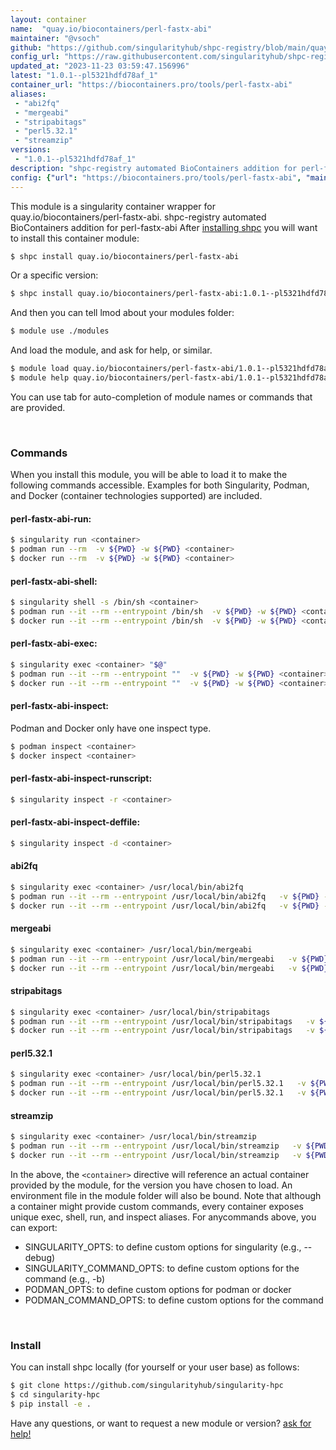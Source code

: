 ```yaml
---
layout: container
name:  "quay.io/biocontainers/perl-fastx-abi"
maintainer: "@vsoch"
github: "https://github.com/singularityhub/shpc-registry/blob/main/quay.io/biocontainers/perl-fastx-abi/container.yaml"
config_url: "https://raw.githubusercontent.com/singularityhub/shpc-registry/main/quay.io/biocontainers/perl-fastx-abi/container.yaml"
updated_at: "2023-11-23 03:59:47.156996"
latest: "1.0.1--pl5321hdfd78af_1"
container_url: "https://biocontainers.pro/tools/perl-fastx-abi"
aliases:
 - "abi2fq"
 - "mergeabi"
 - "stripabitags"
 - "perl5.32.1"
 - "streamzip"
versions:
 - "1.0.1--pl5321hdfd78af_1"
description: "shpc-registry automated BioContainers addition for perl-fastx-abi"
config: {"url": "https://biocontainers.pro/tools/perl-fastx-abi", "maintainer": "@vsoch", "description": "shpc-registry automated BioContainers addition for perl-fastx-abi", "latest": {"1.0.1--pl5321hdfd78af_1": "sha256:15ec29cca51e7eb634c5e964362eddf0e7119bdf34b8eb12381ad5c8fd9cf891"}, "tags": {"1.0.1--pl5321hdfd78af_1": "sha256:15ec29cca51e7eb634c5e964362eddf0e7119bdf34b8eb12381ad5c8fd9cf891"}, "docker": "quay.io/biocontainers/perl-fastx-abi", "aliases": {"abi2fq": "/usr/local/bin/abi2fq", "mergeabi": "/usr/local/bin/mergeabi", "stripabitags": "/usr/local/bin/stripabitags", "perl5.32.1": "/usr/local/bin/perl5.32.1", "streamzip": "/usr/local/bin/streamzip"}}
---
```


This module is a singularity container wrapper for quay.io/biocontainers/perl-fastx-abi.
shpc-registry automated BioContainers addition for perl-fastx-abi
After [installing shpc](#install) you will want to install this container module:


```bash
$ shpc install quay.io/biocontainers/perl-fastx-abi
```

Or a specific version:

```bash
$ shpc install quay.io/biocontainers/perl-fastx-abi:1.0.1--pl5321hdfd78af_1
```

And then you can tell lmod about your modules folder:

```bash
$ module use ./modules
```

And load the module, and ask for help, or similar.

```bash
$ module load quay.io/biocontainers/perl-fastx-abi/1.0.1--pl5321hdfd78af_1
$ module help quay.io/biocontainers/perl-fastx-abi/1.0.1--pl5321hdfd78af_1
```

You can use tab for auto-completion of module names or commands that are provided.

<br>

### Commands

When you install this module, you will be able to load it to make the following commands accessible.
Examples for both Singularity, Podman, and Docker (container technologies supported) are included.

#### perl-fastx-abi-run:

```bash
$ singularity run <container>
$ podman run --rm  -v ${PWD} -w ${PWD} <container>
$ docker run --rm  -v ${PWD} -w ${PWD} <container>
```

#### perl-fastx-abi-shell:

```bash
$ singularity shell -s /bin/sh <container>
$ podman run --it --rm --entrypoint /bin/sh  -v ${PWD} -w ${PWD} <container>
$ docker run --it --rm --entrypoint /bin/sh  -v ${PWD} -w ${PWD} <container>
```

#### perl-fastx-abi-exec:

```bash
$ singularity exec <container> "$@"
$ podman run --it --rm --entrypoint ""  -v ${PWD} -w ${PWD} <container> "$@"
$ docker run --it --rm --entrypoint ""  -v ${PWD} -w ${PWD} <container> "$@"
```

#### perl-fastx-abi-inspect:

Podman and Docker only have one inspect type.

```bash
$ podman inspect <container>
$ docker inspect <container>
```

#### perl-fastx-abi-inspect-runscript:

```bash
$ singularity inspect -r <container>
```

#### perl-fastx-abi-inspect-deffile:

```bash
$ singularity inspect -d <container>
```


#### abi2fq

```bash
$ singularity exec <container> /usr/local/bin/abi2fq
$ podman run --it --rm --entrypoint /usr/local/bin/abi2fq   -v ${PWD} -w ${PWD} <container> -c " $@"
$ docker run --it --rm --entrypoint /usr/local/bin/abi2fq   -v ${PWD} -w ${PWD} <container> -c " $@"
```


#### mergeabi

```bash
$ singularity exec <container> /usr/local/bin/mergeabi
$ podman run --it --rm --entrypoint /usr/local/bin/mergeabi   -v ${PWD} -w ${PWD} <container> -c " $@"
$ docker run --it --rm --entrypoint /usr/local/bin/mergeabi   -v ${PWD} -w ${PWD} <container> -c " $@"
```


#### stripabitags

```bash
$ singularity exec <container> /usr/local/bin/stripabitags
$ podman run --it --rm --entrypoint /usr/local/bin/stripabitags   -v ${PWD} -w ${PWD} <container> -c " $@"
$ docker run --it --rm --entrypoint /usr/local/bin/stripabitags   -v ${PWD} -w ${PWD} <container> -c " $@"
```


#### perl5.32.1

```bash
$ singularity exec <container> /usr/local/bin/perl5.32.1
$ podman run --it --rm --entrypoint /usr/local/bin/perl5.32.1   -v ${PWD} -w ${PWD} <container> -c " $@"
$ docker run --it --rm --entrypoint /usr/local/bin/perl5.32.1   -v ${PWD} -w ${PWD} <container> -c " $@"
```


#### streamzip

```bash
$ singularity exec <container> /usr/local/bin/streamzip
$ podman run --it --rm --entrypoint /usr/local/bin/streamzip   -v ${PWD} -w ${PWD} <container> -c " $@"
$ docker run --it --rm --entrypoint /usr/local/bin/streamzip   -v ${PWD} -w ${PWD} <container> -c " $@"
```



In the above, the `<container>` directive will reference an actual container provided
by the module, for the version you have chosen to load. An environment file in the
module folder will also be bound. Note that although a container
might provide custom commands, every container exposes unique exec, shell, run, and
inspect aliases. For anycommands above, you can export:

 - SINGULARITY_OPTS: to define custom options for singularity (e.g., --debug)
 - SINGULARITY_COMMAND_OPTS: to define custom options for the command (e.g., -b)
 - PODMAN_OPTS: to define custom options for podman or docker
 - PODMAN_COMMAND_OPTS: to define custom options for the command

<br>

### Install

You can install shpc locally (for yourself or your user base) as follows:

```bash
$ git clone https://github.com/singularityhub/singularity-hpc
$ cd singularity-hpc
$ pip install -e .
```

Have any questions, or want to request a new module or version? [ask for help!](https://github.com/singularityhub/singularity-hpc/issues)